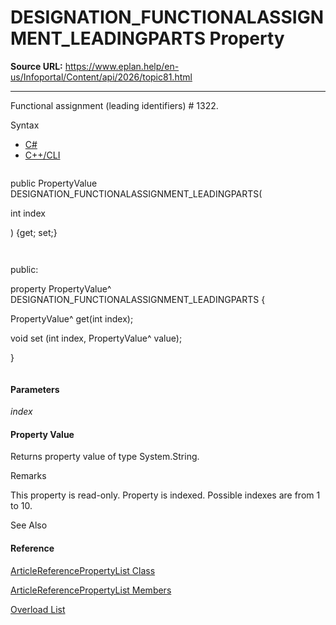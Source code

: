 # DESIGNATION_FUNCTIONALASSIGNMENT_LEADINGPARTS Property

**Source URL:** https://www.eplan.help/en-us/Infoportal/Content/api/2026/topic81.html

---

Functional assignment (leading identifiers) # 1322.

Syntax

- [C#](#i-syntax-CS)
- [C++/CLI](#i-syntax-CPP2005)

```
```
public PropertyValue DESIGNATION_FUNCTIONALASSIGNMENT_LEADINGPARTS( 
   int index
) {get; set;}
```
```

```
```
public:
property PropertyValue^ DESIGNATION_FUNCTIONALASSIGNMENT_LEADINGPARTS {
   PropertyValue^ get(int index);
   void set (int index, PropertyValue^ value);
}
```
```

#### Parameters

*index*

#### Property Value

Returns property value of type System.String.

Remarks

This property is read-only. Property is indexed. Possible indexes are from 1 to 10.



See Also

#### Reference

[ArticleReferencePropertyList Class](Eplan.EplApi.DataModelu~Eplan.EplApi.DataModel.ArticleReferencePropertyList.html)
  
[ArticleReferencePropertyList Members](Eplan.EplApi.DataModelu~Eplan.EplApi.DataModel.ArticleReferencePropertyList_members.html)
  
[Overload List](topic1785.html)